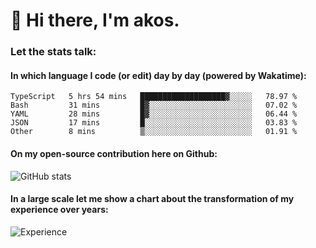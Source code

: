 # 👋 Hi there, I'm akos. 


### Let the stats talk:


#### In which language I code (or edit) day by day (powered by Wakatime): 

<!--START_SECTION:waka-->
```text
TypeScript   5 hrs 54 mins   ███████████████████▓░░░░░   78.97 % 
Bash         31 mins         █▓░░░░░░░░░░░░░░░░░░░░░░░   07.02 % 
YAML         28 mins         █▓░░░░░░░░░░░░░░░░░░░░░░░   06.44 % 
JSON         17 mins         █░░░░░░░░░░░░░░░░░░░░░░░░   03.83 % 
Other        8 mins          ▒░░░░░░░░░░░░░░░░░░░░░░░░   01.91 % 
```
<!--END_SECTION:waka-->

#### On my open-source contribution here on Github:
 
![GitHub stats](https://github-readme-stats.vercel.app/api?username=akosbalasko)

#### In a large scale let me show a chart about the transformation of my experience over years:   

![Experience](https://cr-skills-chart-widget.azurewebsites.net/api/api?username=akosbalasko)
